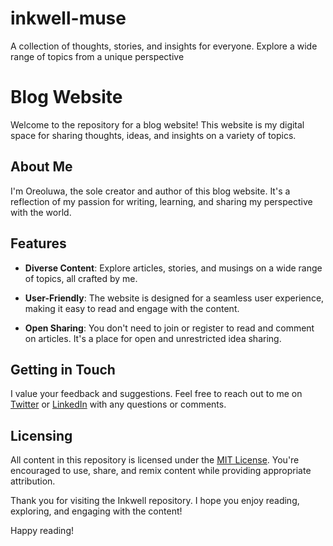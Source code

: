 # inkwell-muse

A collection of thoughts, stories, and insights for everyone. Explore a wide range of topics from a unique perspective

# Blog Website

Welcome to the repository for a blog website! This website is my digital space for sharing thoughts, ideas, and insights on a variety of topics.

## About Me

I'm Oreoluwa, the sole creator and author of this blog website. It's a reflection of my passion for writing, learning, and sharing my perspective with the world.

## Features

- **Diverse Content**: Explore articles, stories, and musings on a wide range of topics, all crafted by me.

- **User-Friendly**: The website is designed for a seamless user experience, making it easy to read and engage with the content.

- **Open Sharing**: You don't need to join or register to read and comment on articles. It's a place for open and unrestricted idea sharing.


## Getting in Touch

I value your feedback and suggestions. Feel free to reach out to me on [Twitter](https://twitter.com/oolowola) or [LinkedIn](https://www.linkedin.com/in/oreoluwa-olowola-9990491a1/) with any questions or comments.

## Licensing

All content in this repository is licensed under the [MIT License](LICENSE). You're encouraged to use, share, and remix content while providing appropriate attribution.

Thank you for visiting the Inkwell repository. I hope you enjoy reading, exploring, and engaging with the content!

Happy reading!

